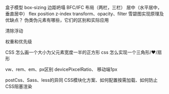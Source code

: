盒子模型
box-sizing
边距坍塌
BFC/IFC
布局（两栏，三栏）
居中（水平居中，垂直居中）
flex
position
z-index
transform、opacity、filter
雪碧图实现原理及优缺点？
伪类伪元素有哪些，它们的区别和实际应用

清除浮动

权重和优先级

CSS 怎么画一个大小为父元素宽度一半的正方形
css 怎么实现一个三角形/❤️/扇形

vw、rem、em、px区别
devicePixcelRatio、
移动端1px

postCss、Sass、less的异同
CSS模块化方案、如何配置按需加载、如何防止CSS阻塞渲染

